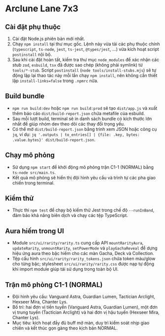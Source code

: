 # Arclune Lane 7x3

## Cài đặt phụ thuộc
1. Cài đặt Node.js phiên bản mới nhất.
2. Chạy `npm install` tại thư mục gốc. Lệnh này vừa tải các phụ thuộc chính (`typescript`, `ts-node`, `jest`, `ts-jest`, `@types/jest`, ...) vừa kích hoạt script `postinstall` nội bộ.
3. Sau khi cài đặt hoàn tất, kiểm tra thư mục `node_modules` để xác nhận các stub `zod`, `esbuild`, `tsx` đã được sao chép (không phải symlink) từ `tools/*-stub`. Script `postinstall` (`node tools/install-stubs.mjs`) sẽ tự động lặp lại thao tác này mỗi lần chạy `npm install`, nên không cần thiết lập `install-links=false` trong `.npmrc` nữa.

## Build bundle
- `npm run build:dev` hoặc `npm run build:prod` sẽ tạo `dist/app.js` và xuất thêm báo cáo `dist/build-report.json` chứa metafile của esbuild.
- Sau mỗi lượt build, terminal sẽ in danh sách bundle có kích thước lớn nhất để giúp nhóm dev theo dõi các thay đổi trọng yếu.
- Có thể mở `dist/build-report.json` bằng trình xem JSON hoặc công cụ `jq`, ví dụ: `jq '.outputs | to_entries[] | {file: .key, bytes: .value.bytes}' dist/build-report.json`.

## Chạy mô phỏng
- Sử dụng `npm start` để khởi động mô phỏng trận C1-1 (NORMAL) bằng `ts-node src/main.ts`.
- Kết quả mô phỏng sẽ hiển thị đội hình yêu cầu và trình tự các pha giao chiến trong terminal.

## Kiểm thử
- Thực thi `npm test` để chạy bộ kiểm thử Jest trong chế độ `--runInBand`, đảm bảo khả năng biên dịch và chạy các tệp TypeScript.

## Aura hiếm trong UI
- Module `src/ui/rarity/rarity.ts` cung cấp API `mountRarityAura`, `updateRarity`, `unmountRarity`, `setPowerMode` và `playGachaReveal` để dựng hiệu ứng aura theo bậc hiếm cho các màn Gacha, Deck và Collection.
- Tệp cấu hình `src/ui/rarity/rarity_tokens.json` chứa token màu/glow cho từng bậc; stylesheet `src/ui/rarity/rarity.css` được nạp tự động khi import module giúp tái sử dụng trong toàn bộ UI.

## Trận mô phỏng C1-1 (NORMAL)
- Đội hình yêu cầu: Vanguard Astra, Guardian Lumen, Tactician Arclight, Hexseer Mira, Chanter Lys.
- Bố trí: hai đơn vị tiền tuyến (Vanguard Astra, Guardian Lumen), một đơn vị trung tuyến (Tactician Arclight) và hai đơn vị hậu tuyến (Hexseer Mira, Chanter Lys).
- Mục tiêu: kích hoạt đầy đủ buff mở màn, duy trì kiểm soát nhịp giao chiến và kết thúc gọn gàng theo kịch bản NORMAL.
